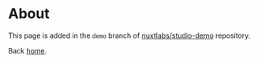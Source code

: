 # About

This page is added in the `demo` branch of [nuxtlabs/studio-demo](https://github.com/nuxtlabs/studio-demo/tree/demo) repository.

Back [home](/).